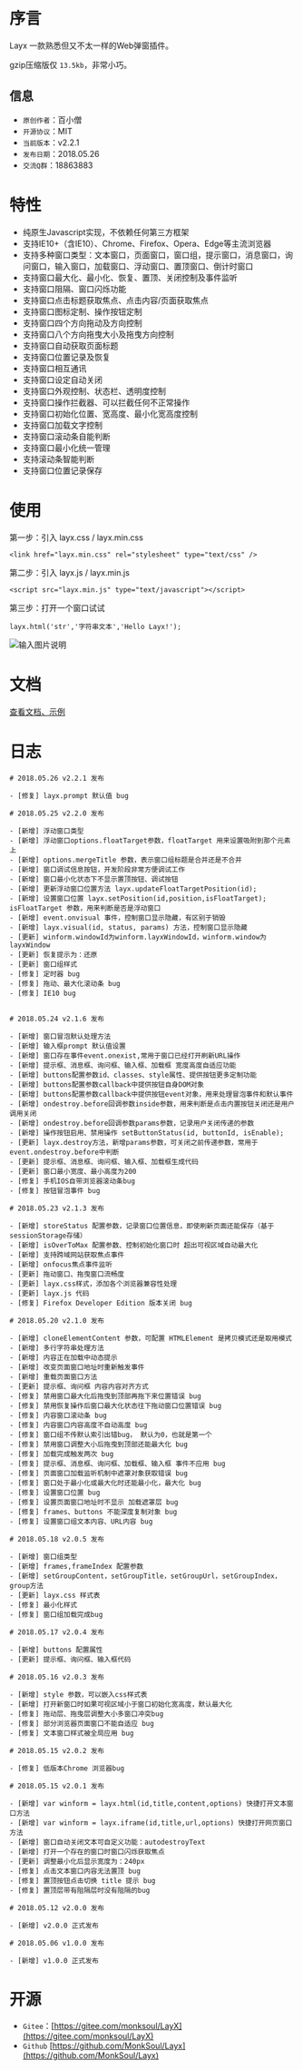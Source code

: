 # 序言

Layx 一款熟悉但又不太一样的Web弹窗插件。

gzip压缩版仅 `13.5kb`，非常小巧。

## 信息

- `原创作者`：百小僧
- `开源协议`：MIT
- `当前版本`：v2.2.1
- `发布日期`：2018.05.26
- `交流Q群`：18863883

# 特性

- 纯原生Javascript实现，不依赖任何第三方框架
- 支持IE10+（含IE10）、Chrome、Firefox、Opera、Edge等主流浏览器
- 支持多种窗口类型：文本窗口，页面窗口，窗口组，提示窗口，消息窗口，询问窗口，输入窗口，加载窗口、浮动窗口、置顶窗口、倒计时窗口
- 支持窗口最大化、最小化、恢复、置顶、关闭控制及事件监听
- 支持窗口阻隔、窗口闪烁功能
- 支持窗口点击标题获取焦点、点击内容/页面获取焦点
- 支持窗口图标定制、操作按钮定制
- 支持窗口四个方向拖动及方向控制
- 支持窗口八个方向拖曳大小及拖曳方向控制
- 支持窗口自动获取页面标题
- 支持窗口位置记录及恢复
- 支持窗口相互通讯
- 支持窗口设定自动关闭
- 支持窗口外观控制、状态栏、透明度控制
- 支持窗口操作拦截器、可以拦截任何不正常操作
- 支持窗口初始化位置、宽高度、最小化宽高度控制
- 支持窗口加载文字控制
- 支持窗口滚动条自能判断
- 支持窗口最小化统一管理
- 支持滚动条智能判断
- 支持窗口位置记录保存

# 使用

第一步：引入 layx.css / layx.min.css

```
<link href="layx.min.css" rel="stylesheet" type="text/css" />
```

第二步：引入 layx.js / layx.min.js

```
<script src="layx.min.js" type="text/javascript"></script>
```

第三步：打开一个窗口试试

```
layx.html('str','字符串文本','Hello Layx!');
```

![输入图片说明](https://gitee.com/uploads/images/2018/0512/233004_05e32570_974299.png "helloworld.png")


# 文档

[查看文档、示例](http://monksoul.gitee.io/layx/doc/)

# 日志

```
# 2018.05.26 v2.2.1 发布

- [修复] layx.prompt 默认值 bug

# 2018.05.25 v2.2.0 发布

- [新增] 浮动窗口类型
- [新增] 浮动窗口options.floatTarget参数，floatTarget 用来设置吸附到那个元素上
- [新增] options.mergeTitle 参数，表示窗口组标题是合并还是不合并
- [新增] 窗口调试信息按钮，开发阶段非常方便调试工作
- [新增] 窗口最小化状态下不显示置顶按钮、调试按钮
- [新增] 更新浮动窗口位置方法 layx.updateFloatTargetPosition(id);
- [新增] 设置窗口位置 layx.setPosition(id,position,isFloatTarget); isFloatTarget 参数，用来判断是否是浮动窗口
- [新增] event.onvisual 事件，控制窗口显示隐藏，有区别于销毁
- [新增] layx.visual(id, status, params) 方法，控制窗口显示隐藏
- [更新] winform.windowId为winform.layxWindowId，winform.window为layxWindow
- [更新] 恢复提示为：还原
- [更新] 窗口组样式
- [修复] 定时器 bug
- [修复] 拖动、最大化滚动条 bug
- [修复] IE10 bug


# 2018.05.24 v2.1.6 发布

- [新增] 窗口冒泡默认处理方法
- [新增] 输入框prompt 默认值设置
- [新增] 窗口存在事件event.onexist,常用于窗口已经打开刷新URL操作
- [新增] 提示框、消息框、询问框、输入框、加载框 宽度高度自适应功能
- [新增] buttons配置参数id、classes、style属性、提供按钮更多定制功能
- [新增] buttons配置参数callback中提供按钮自身DOM对象
- [新增] buttons配置参数callback中提供按钮event对象，用来处理冒泡事件和默认事件
- [新增] ondestroy.before回调参数inside参数，用来判断是点击内置按钮关闭还是用户调用关闭
- [新增] ondestroy.before回调参数params参数，记录用户关闭传递的参数
- [新增] 操作按钮启用、禁用操作 setButtonStatus(id, buttonId, isEnable);
- [更新] layx.destroy方法，新增params参数，可关闭之前传递参数，常用于event.ondestroy.before中判断
- [更新] 提示框、消息框、询问框、输入框、加载框生成代码
- [更新] 窗口最小宽度、最小高度为200
- [修复] 手机IOS自带浏览器滚动条bug
- [修复] 按钮冒泡事件 bug

# 2018.05.23 v2.1.3 发布

- [新增] storeStatus 配置参数，记录窗口位置信息，即使刷新页面还能保存（基于sessionStorage存储）
- [新增] isOverToMax 配置参数、控制初始化窗口时 超出可视区域自动最大化
- [新增] 支持跨域网站获取焦点事件
- [新增] onfocus焦点事件监听
- [更新] 拖动窗口、拖曳窗口流畅度
- [更新] layx.css样式，添加各个浏览器兼容性处理
- [更新] layx.js 代码
- [修复] Firefox Developer Edition 版本关闭 bug

# 2018.05.20 v2.1.0 发布

- [新增] cloneElementContent 参数，可配置 HTMLElement 是拷贝模式还是取用模式
- [新增] 多行字符串处理方法
- [新增] 内容正在加载中动态提示
- [新增] 改变页面窗口地址时重新触发事件
- [新增] 重载页面窗口方法
- [更新] 提示框、询问框 内容内容对齐方式
- [修复] 禁用窗口最大化后拖曳到顶部再拖下来位置错误 bug
- [修复] 禁用恢复操作后窗口最大化状态往下拖动窗口位置错误 bug
- [修复] 内容窗口滚动条 bug
- [修复] 内容窗口内容高度不自动高度 bug
- [修复] 窗口组不传默认索引出错bug， 默认为0，也就是第一个
- [修复] 禁用窗口调整大小后拖曳到顶部还能最大化 bug
- [修复] 加载完成触发两次 bug
- [修复] 提示框、消息框、询问框、加载框、输入框 事件不应用 bug
- [修复] 页面窗口加载监听机制中遮罩对象获取错误 bug
- [修复] 窗口处于最小化或最大化时还能最小化，最大化 bug
- [修复] 设置窗口位置 bug
- [修复] 设置页面窗口地址时不显示 加载遮罩层 bug
- [修复] frames、buttons 不能深度复制对象 bug
- [修复] 设置窗口组文本内容、URL内容 bug

# 2018.05.18 v2.0.5 发布

- [新增] 窗口组类型
- [新增] frames,frameIndex 配置参数
- [新增] setGroupContent，setGroupTitle，setGroupUrl，setGroupIndex，group方法
- [更新] layx.css 样式表
- [修复] 最小化样式
- [修复] 窗口组加载完成bug

# 2018.05.17 v2.0.4 发布

- [新增] buttons 配置属性
- [更新] 提示框、询问框、输入框代码

# 2018.05.16 v2.0.3 发布

- [新增] style 参数，可以嵌入css样式表
- [新增] 打开新窗口时如果可视区域小于窗口初始化宽高度，默认最大化
- [修复] 拖动层、拖曳层调整大小多窗口冲突bug
- [修复] 部分浏览器页面窗口不能自适应 bug
- [修复] 文本窗口样式被全局应用 bug

# 2018.05.15 v2.0.2 发布

- [修复] 低版本Chrome 浏览器bug

# 2018.05.15 v2.0.1 发布

- [新增] var winform = layx.html(id,title,content,options) 快捷打开文本窗口方法
- [新增] var winform = layx.iframe(id,title,url,options) 快捷打开网页窗口方法
- [新增] 窗口自动关闭文本可自定义功能：autodestroyText
- [新增] 打开一个存在的窗口时窗口闪烁获取焦点
- [更新] 调整最小化后显示宽度为：240px
- [修复] 点击文本窗口内容无法置顶 bug
- [修复] 置顶按钮点击切换 title 提示 bug
- [修复] 置顶层带有阻隔层时没有阻隔的bug

# 2018.05.12 v2.0.0 发布

- [新增] v2.0.0 正式发布

# 2018.05.06 v1.0.0 发布

- [新增] v1.0.0 正式发布
```

# 开源

- `Gitee`：[https://gitee.com/monksoul/LayX](https://gitee.com/monksoul/LayX)
- `Github` [https://github.com/MonkSoul/Layx](https://github.com/MonkSoul/Layx)